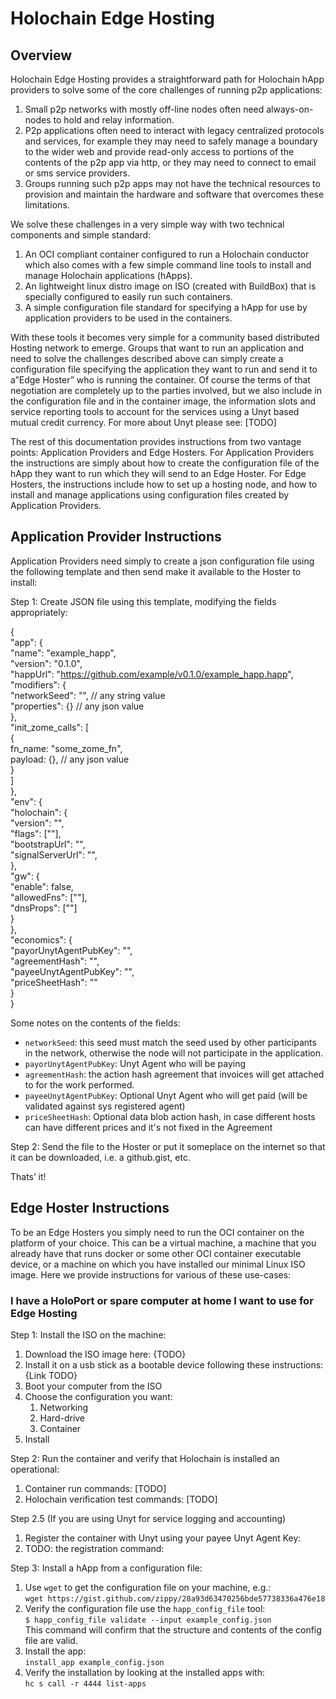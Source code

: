 # Holochain Edge Hosting

## Overview

Holochain Edge Hosting provides a straightforward path for Holochain hApp providers to solve some of the core challenges of running p2p applications:

1. Small p2p networks with mostly off-line nodes often need always-on-nodes to hold and relay information.  
2. P2p applications often need to interact with legacy centralized protocols and services, for example they may need to safely manage a boundary to the wider web and provide read-only access to portions of  the contents of the p2p app via http, or they may need to connect to email or sms service providers.  
3. Groups running such p2p apps may not have the technical resources to provision and maintain the hardware and software that overcomes these limitations.

We solve these challenges in a very simple way with two technical components and simple standard:

1. An OCI compliant container configured to run a Holochain conductor which also comes with a few simple command line tools to install and manage Holochain applications (hApps).  
2. An lightweight linux distro image on ISO (created with BuildBox) that is specially configured to easily run such containers.  
3. A simple configuration file standard for specifying a hApp for use by application providers to be used in the containers.

With these tools it becomes very simple for a community based distributed Hosting network to emerge.  Groups that want to run an application and need to solve the challenges described above can simply create a configuration file specifying the application they want to run and send it to a”Edge Hoster” who is running the container.  Of course the terms of that negotiation are completely up to the parties involved, but we also include in the configuration file and in the container image, the information slots and service reporting tools to  account for the services using a Unyt based mutual credit currency.  For more about Unyt please see:  [TODO]

The rest of this documentation provides instructions from two vantage points:  Application Providers and Edge Hosters.  For Application Providers the instructions are simply about how to create the configuration file of the hApp they want to run which they will send to an Edge Hoster.  For Edge Hosters, the instructions include how to set up a hosting node, and how to install and manage applications using configuration files created by Application Providers.

## Application Provider Instructions

Application Providers need simply to create a json configuration file using the following template and then send make it available to the Hoster to install:

Step 1: Create JSON file using this template, modifying the fields appropriately:

{  
  "app": {  
    "name": "example_happ",  
    "version": "0.1.0",  
    "happUrl": "https://github.com/example/v0.1.0/example_happ.happ",  
    "modifiers": {  
      "networkSeed": "", // any string value  
      "properties": {} // any json value  
    },  
    "init_zome_calls": [  
      {  
        fn_name: "some_zome_fn",  
        payload: {}, // any json value  
      }  
    ]  
  },  
  "env": {  
    "holochain": {  
      "version": "",  
      "flags": [""],  
      "bootstrapUrl": "",  
      "signalServerUrl": "",  
    },  
    "gw": {  
      "enable": false,  
      "allowedFns": [""],  
      "dnsProps": [""]  
    }  
  },  
  "economics": {   
      "payorUnytAgentPubKey": "",  
      "agreementHash": "",   
      "payeeUnytAgentPubKey": "",         
 "priceSheetHash": ""    
  }  
}

Some notes on the contents of the fields:

- `networkSeed`: this seed must match the seed used by other participants in the network, otherwise the node will not participate in the application.
- `payorUnytAgentPubKey`: Unyt Agent who will be paying  
- `agreementHash`: the action hash agreement that invoices will get attached to for the work performed.  
- `payeeUnytAgentPubKey`: Optional Unyt Agent who will get paid (will be validated against sys registered agent)  
- `priceSheetHash`: Optional data blob action hash, in case different hosts can have different prices and it's not fixed in the Agreement

Step 2: Send the file to the Hoster or put it someplace on the internet so that it can be downloaded, i.e. a github.gist, etc.

Thats’ it!

## Edge Hoster Instructions

To be an Edge Hosters you simply need to run the OCI container on the platform of your choice.  This can be a virtual machine,  a machine that you already have that runs docker or some other OCI container executable device, or a machine on which you have installed our minimal Linux ISO image.  Here we provide instructions for various of these use-cases:

### I have a HoloPort or spare computer at home I want to use for Edge Hosting

Step 1: Install the ISO on the machine:

1. Download the ISO image here: {TODO}  
2. Install it on a usb stick as a bootable device following these instructions: {Link TODO}  
3. Boot your computer from the ISO   
4. Choose the configuration you want:  
   1. Networking  
   2. Hard-drive  
   3. Container  
5. Install

Step 2: Run the container and verify that Holochain is installed an operational:

1. Container run commands: [TODO]  
2. Holochain verification test commands: [TODO]

Step 2.5 (If you are using Unyt for service logging and accounting)

1. Register the container with Unyt using your payee Unyt Agent Key:  
2. TODO: the registration command:

Step 3: Install a hApp from a configuration file:

1. Use `wget` to get the configuration file on your machine, e.g.:  
   `wget https://gist.github.com/zippy/28a93d63470256bde57738336a476e18`   
2. Verify the configuration file use the `happ_config_file` tool:  
   `$ happ_config_file validate --input example_config.json`  
   This command will confirm that the structure and contents of the config file are valid.  
3. Install the app:  
   `install_app example_config.json`  
4. Verify the installation by looking at the installed apps with:  
   `hc s call -r 4444 list-apps`
